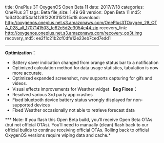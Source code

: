 title: OnePlus 3T OxygenOS Open Beta 11
date: 2017/7/18
categories: OnePlus 3T
tags: Beta
file_size: 1.49 GB
version: Open Beta 11
md5: 1d64f0cdf54af4128f220f315f215c18
download: http://oxygenos.oneplus.net.s3.amazonaws.com/OnePlus3TOxygen_28_OTA_028_all_1707141503_fc82c5d2e3054e44.zip
recovery_link:  http://oxygenos.oneplus.net.s3.amazonaws.com/recovery_op3t.img
recovery_md5: ee2f1c21b2cf0dfe12e23eb7ced7edd1

---
**Optimization：**
* Battery saver indication changed from orange status bar to a notification
* Optimized calculation method for data usage statistics, tabulation is now more accurate.
* Optimized expanded screenshot, now supports capturing for gifs and videos.
* Visual effects improvements for Weather widget 
 
**Bug Fixes：**
* Resolved various 3rd party app crashes
* Fixed bluetooth device battery status wrongly displayed for non-supported devices
* Fixed Weather occasionally not able to retrieve forecast data

*** Note: If you flash this Open Beta build, you’ll receive Open Beta OTAs (but not official OTAs). You’ll need to manually (clean) flash back to our official builds to continue receiving official OTAs. Rolling back to official OxygenOS versions require wiping data and cache.*